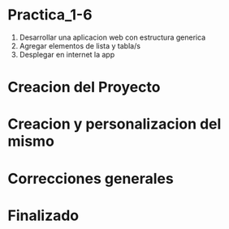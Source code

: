 # Practica_1-6


1. Desarrollar una aplicacion web con estructura generica
1. Agregar elementos de lista y tabla/s
1. Desplegar en internet la app

# Creacion del Proyecto

# Creacion y personalizacion del mismo

# Correcciones generales

# Finalizado